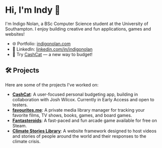 # Hi, I'm Indy 👋

I'm Indigo Nolan, a BSc Computer Science student at the University of Southampton. I enjoy building creative and fun applications, games and websites!

- 🌐 Portfolio: [indigonolan.com](https://indigonolan.com)
- 💼 LinkedIn: [linkedin.com/in/indigonolan](https://www.linkedin.com/in/indigonolan/)
- 🧾 Try [CashCat](https://cashcat.app) — a new way to budget!

## 🛠️ Projects

Here are some of the projects I've worked on:

- **[CashCat](https://cashcat.app)**: A user-focused personal budgeting app, building in collaboration with Josh Wilcox. Currently in Early Access and open to testers.
- **[favourites.me](https://favourites.me)**: A private media library manager for tracking your favorite films, TV shows, books, games, and board games.
- **[Fantasteroids](https://indigonolan.com/projects/fantasteroids)**: A fast-paced and fun arcade game available for free on Steam.  
- **[Climate Stories Library](https://indigonolan.com/projects/climate-stories-library)**: A website framework designed to host videos and stories of people around the world and their responses to the climate crisis.  

